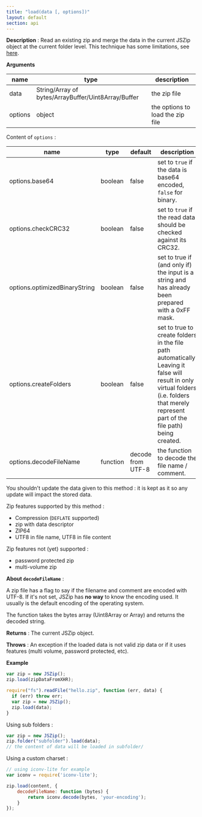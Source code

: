 ```yaml
---
title: "load(data [, options])"
layout: default
section: api
---
```


__Description__ : Read an existing zip and merge the data in the current JSZip
object at the current folder level. This technique has some limitations, see
[here]({{site.baseurl}}/documentation/limitations.html).

__Arguments__

name               | type   | description
-------------------|--------|------------
data               | String/Array of bytes/ArrayBuffer/Uint8Array/Buffer | the zip file
options            | object | the options to load the zip file

Content of `options` :

name                          | type    | default | description
------------------------------|---------|---------|------------
options.base64                | boolean | false   | set to `true` if the data is base64 encoded, `false` for binary.
options.checkCRC32            | boolean | false   | set to `true` if the read data should be checked against its CRC32.
options.optimizedBinaryString | boolean | false   | set to true if (and only if) the input is a string and has already been prepared with a 0xFF mask.
options.createFolders      | boolean | false   | set to true to create folders in the file path automatically. Leaving it false will result in only virtual folders (i.e. folders that merely represent part of the file path) being created.
options.decodeFileName        | function | decode from UTF-8 | the function to decode the file name / comment.

You shouldn't update the data given to this method : it is kept as it so any
update will impact the stored data.

Zip features supported by this method :

* Compression (<code>DEFLATE</code> supported)
* zip with data descriptor
* ZIP64
* UTF8 in file name, UTF8 in file content

Zip features not (yet) supported :

* password protected zip
* multi-volume zip


__About `decodeFileName`__ :

A zip file has a flag to say if the filename and comment are encoded with UTF-8.
If it's not set, JSZip has **no way** to know the encoding used. It usually
is the default encoding of the operating system.

The function takes the bytes array (Uint8Array or Array) and returns the
decoded string.

__Returns__ : The current JSZip object.

__Throws__ : An exception if the loaded data is not valid zip data or if it
uses features (multi volume, password protected, etc).

<!--
__Complexity__ : for k the number of entries in the zip file and n the length
of the data :

The default use case is **O(k)**.
If the data is in base64, we must first decode it : **O(k + n)**.
If the data is a string not in base64 and optimizedBinaryString is false, we
must apply the 0xFF mask : **O(k + n)**.
If checkCRC32 is true, it **adds** to the above complexity **O(n)** and the
complexity of the decompression algorithm.
-->

__Example__

```js
var zip = new JSZip();
zip.load(zipDataFromXHR);
```

```js
require("fs").readFile("hello.zip", function (err, data) {
  if (err) throw err;
  var zip = new JSZip();
  zip.load(data);
}
```

Using sub folders :

```js
var zip = new JSZip();
zip.folder("subfolder").load(data);
// the content of data will be loaded in subfolder/
```

Using a custom charset :

```js
// using iconv-lite for example
var iconv = require('iconv-lite');

zip.load(content, {
    decodeFileName: function (bytes) {
        return iconv.decode(bytes, 'your-encoding');
    }
});
```


